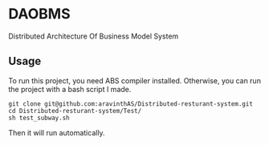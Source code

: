 # DAOBMS
Distributed Architecture Of Business Model System

## Usage
To run this project, you need ABS compiler installed.
Otherwise, you can run the project with a bash script I made.
```
git clone git@github.com:aravinthAS/Distributed-resturant-system.git
cd Distributed-resturant-system/Test/
sh test_subway.sh
```
Then it will run automatically.
